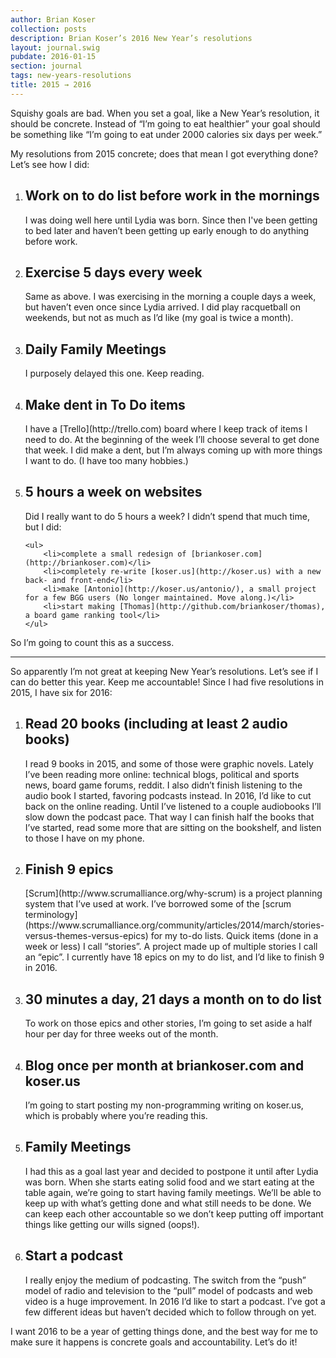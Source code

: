 ```yaml
---
author: Brian Koser
collection: posts
description: Brian Koser’s 2016 New Year’s resolutions
layout: journal.swig
pubdate: 2016-01-15
section: journal
tags: new-years-resolutions
title: 2015 → 2016
---
```


Squishy goals are bad. When you set a goal, like a New Year’s resolution, it should be concrete. Instead of “I’m going to eat healthier” your goal should be something like “I’m going to eat under 2000 calories six days per week.” 

My resolutions from 2015 concrete; does that mean I got everything done? Let’s see how I did:

<ol>
<li>
    <h2>Work on to do list before work in the mornings</h2>
    I was doing well here until Lydia was born. Since then I've been getting to bed later and haven’t been getting up early enough to do anything before work.
</li>

<li>
    <h2>Exercise 5 days every week</h2>
    Same as above. I was exercising in the morning a couple days a week, but haven’t even once since Lydia arrived. I did play racquetball on weekends, but not as much as I’d like (my goal is twice a month).
</li>

<li>
    <h2>Daily Family Meetings</h2>
    I purposely delayed this one. Keep reading.
</li>

<li>
    <h2>Make dent in To Do items</h2>
    I have a [Trello](http://trello.com) board where I keep track of items I need to do. At the beginning of the week I’ll choose several to get done that week. I did make a dent, but I’m always coming up with more things I want to do. (I have too many hobbies.)
</li>

<li>
    <h2>5 hours a week on websites</h2>
    Did I really want to do 5 hours a week? I didn’t spend that much time, but I did:

    <ul>
        <li>complete a small redesign of [briankoser.com](http://briankoser.com)</li>
        <li>completely re-write [koser.us](http://koser.us) with a new back- and front-end</li>
        <li>make [Antonio](http://koser.us/antonio/), a small project for a few BGG users (No longer maintained. Move along.)</li>
        <li>start making [Thomas](http://github.com/briankoser/thomas), a board game ranking tool</li>
    </ul>
</li>
</ol>

So I’m going to count this as a success.

<hr class="fleuron">

So apparently I’m not great at keeping New Year’s resolutions. Let’s see if I can do better this year. Keep me accountable! Since I had five resolutions in 2015, I have six for 2016:

<ol>
<li>
    <h2>Read 20 books (including at least 2 audio books)</h2>
    I read 9 books in 2015, and some of those were graphic novels. Lately I’ve been reading more online: technical blogs, political and sports news, board game forums, reddit. I also didn’t finish listening to the audio book I started, favoring podcasts instead. In 2016, I’d like to cut back on the online reading. Until I’ve listened to a couple audiobooks I’ll slow down the podcast pace. That way I can finish half the books that I’ve started, read some more that are sitting on the bookshelf, and listen to those I have on my phone.
</li>
<li>
    <h2>Finish 9 epics</h2>
    [Scrum](http://www.scrumalliance.org/why-scrum) is a project planning system that I’ve used at work. I’ve borrowed some of the [scrum terminology](https://www.scrumalliance.org/community/articles/2014/march/stories-versus-themes-versus-epics) for my to-do lists. Quick items (done in a week or less) I call “stories”. A project made up of multiple stories I call an “epic”. I currently have 18 epics on my to do list, and I’d like to finish 9 in 2016.
</li>
<li>
    <h2>30 minutes a day, 21 days a month on to do list</h2>
    To work on those epics and other stories, I’m going to set aside a half hour per day for three weeks out of the month.
</li>
<li>
    <h2>Blog once per month at briankoser.com and koser.us</h2>
    I’m going to start posting my non-programming writing on koser.us, which is probably where you’re reading this.
</li>
<li>
    <h2>Family Meetings</h2>
    I had this as a goal last year and decided to postpone it until after Lydia was born. When she starts eating solid food and we start eating at the table again, we’re going to start having family meetings. We’ll be able to keep up with what’s getting done and what still needs to be done. We can keep each other accountable so we don’t keep putting off important things like getting our wills signed (oops!).
</li>
<li>
    <h2>Start a podcast</h2>
    I really enjoy the medium of podcasting. The switch from the “push” model of radio and television to the “pull” model of podcasts and web video is a huge improvement. In 2016 I’d like to start a podcast. I’ve got a few different ideas but haven’t decided which to follow through on yet.
</li>
</ol>

I want 2016 to be a year of getting things done, and the best way for me to make sure it happens is concrete goals and accountability. Let’s do it!